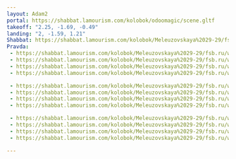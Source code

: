 ```yaml
---
layout: Adam2
portal: https://shabbat.lamourism.com/kolobok/odoomagic/scene.gltf
takeoff: "2.25, -1.69, -0.49"
landing: "2, -1.59, 1.21"
Shabbat: https://shabbat.lamourism.com/kolobok/Meleuzovskaya%2029-29/fsb.ru/www.cia.gov/PussyRiot7.mp4
Pravda:
 - https://shabbat.lamourism.com/kolobok/Meleuzovskaya%2029-29/fsb.ru/www.cia.gov/23.webp
 - https://shabbat.lamourism.com/kolobok/Meleuzovskaya%2029-29/fsb.ru/www.cia.gov/23.webp
 - https://shabbat.lamourism.com/kolobok/Meleuzovskaya%2029-29/fsb.ru/www.cia.gov/23.webp
 - https://shabbat.lamourism.com/kolobok/Meleuzovskaya%2029-29/fsb.ru/www.cia.gov/23.webp

 - https://shabbat.lamourism.com/kolobok/Meleuzovskaya%2029-29/fsb.ru/www.cia.gov/23.webp
 - https://shabbat.lamourism.com/kolobok/Meleuzovskaya%2029-29/fsb.ru/www.cia.gov/23.webp
 - https://shabbat.lamourism.com/kolobok/Meleuzovskaya%2029-29/fsb.ru/www.cia.gov/23.webp
 - https://shabbat.lamourism.com/kolobok/Meleuzovskaya%2029-29/fsb.ru/www.cia.gov/23.webp

 - https://shabbat.lamourism.com/kolobok/Meleuzovskaya%2029-29/fsb.ru/www.cia.gov/23.webp
 - https://shabbat.lamourism.com/kolobok/Meleuzovskaya%2029-29/fsb.ru/www.cia.gov/23.webp
 - https://shabbat.lamourism.com/kolobok/Meleuzovskaya%2029-29/fsb.ru/www.cia.gov/23.webp
 - https://shabbat.lamourism.com/kolobok/Meleuzovskaya%2029-29/fsb.ru/www.cia.gov/23.webp

---
```

